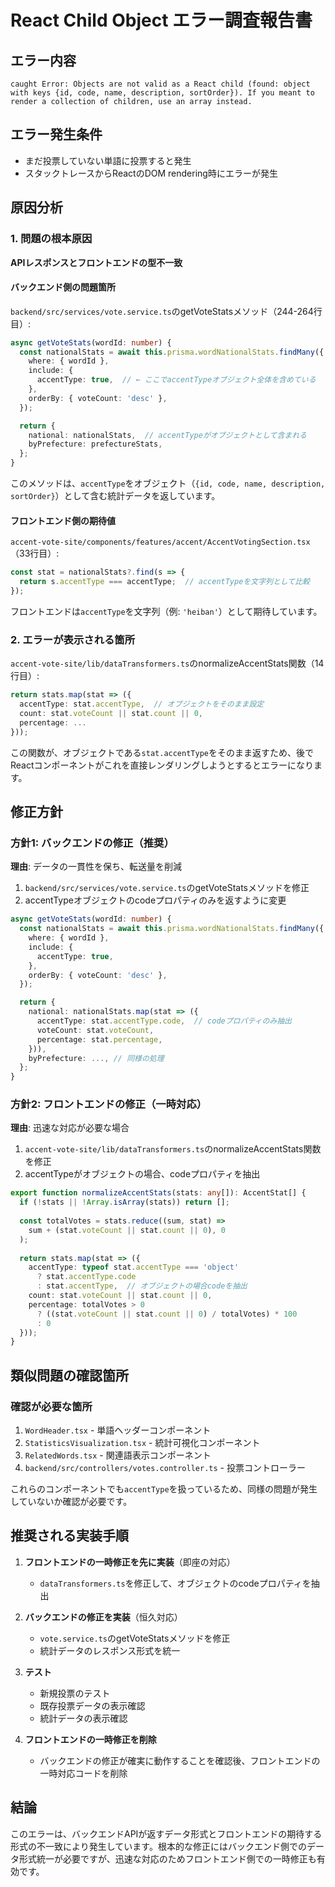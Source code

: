 # React Child Object エラー調査報告書

## エラー内容
```
caught Error: Objects are not valid as a React child (found: object with keys {id, code, name, description, sortOrder}). If you meant to render a collection of children, use an array instead.
```

## エラー発生条件
- まだ投票していない単語に投票すると発生
- スタックトレースからReactのDOM rendering時にエラーが発生

## 原因分析

### 1. 問題の根本原因
**APIレスポンスとフロントエンドの型不一致**

#### バックエンド側の問題箇所
`backend/src/services/vote.service.ts`のgetVoteStatsメソッド（244-264行目）:

```typescript
async getVoteStats(wordId: number) {
  const nationalStats = await this.prisma.wordNationalStats.findMany({
    where: { wordId },
    include: {
      accentType: true,  // ← ここでaccentTypeオブジェクト全体を含めている
    },
    orderBy: { voteCount: 'desc' },
  });

  return {
    national: nationalStats,  // accentTypeがオブジェクトとして含まれる
    byPrefecture: prefectureStats,
  };
}
```

このメソッドは、`accentType`をオブジェクト（`{id, code, name, description, sortOrder}`）として含む統計データを返しています。

#### フロントエンド側の期待値
`accent-vote-site/components/features/accent/AccentVotingSection.tsx`（33行目）:

```typescript
const stat = nationalStats?.find(s => {
  return s.accentType === accentType;  // accentTypeを文字列として比較
});
```

フロントエンドは`accentType`を文字列（例: `'heiban'`）として期待しています。

### 2. エラーが表示される箇所
`accent-vote-site/lib/dataTransformers.ts`のnormalizeAccentStats関数（14行目）:

```typescript
return stats.map(stat => ({
  accentType: stat.accentType,  // オブジェクトをそのまま設定
  count: stat.voteCount || stat.count || 0,
  percentage: ...
}));
```

この関数が、オブジェクトである`stat.accentType`をそのまま返すため、後でReactコンポーネントがこれを直接レンダリングしようとするとエラーになります。

## 修正方針

### 方針1: バックエンドの修正（推奨）
**理由**: データの一貫性を保ち、転送量を削減

1. `backend/src/services/vote.service.ts`のgetVoteStatsメソッドを修正
2. accentTypeオブジェクトのcodeプロパティのみを返すように変更

```typescript
async getVoteStats(wordId: number) {
  const nationalStats = await this.prisma.wordNationalStats.findMany({
    where: { wordId },
    include: {
      accentType: true,
    },
    orderBy: { voteCount: 'desc' },
  });

  return {
    national: nationalStats.map(stat => ({
      accentType: stat.accentType.code,  // codeプロパティのみ抽出
      voteCount: stat.voteCount,
      percentage: stat.percentage,
    })),
    byPrefecture: ..., // 同様の処理
  };
}
```

### 方針2: フロントエンドの修正（一時対応）
**理由**: 迅速な対応が必要な場合

1. `accent-vote-site/lib/dataTransformers.ts`のnormalizeAccentStats関数を修正
2. accentTypeがオブジェクトの場合、codeプロパティを抽出

```typescript
export function normalizeAccentStats(stats: any[]): AccentStat[] {
  if (!stats || !Array.isArray(stats)) return [];
  
  const totalVotes = stats.reduce((sum, stat) => 
    sum + (stat.voteCount || stat.count || 0), 0
  );
  
  return stats.map(stat => ({
    accentType: typeof stat.accentType === 'object' 
      ? stat.accentType.code 
      : stat.accentType,  // オブジェクトの場合codeを抽出
    count: stat.voteCount || stat.count || 0,
    percentage: totalVotes > 0 
      ? ((stat.voteCount || stat.count || 0) / totalVotes) * 100 
      : 0
  }));
}
```

## 類似問題の確認箇所

### 確認が必要な箇所
1. `WordHeader.tsx` - 単語ヘッダーコンポーネント
2. `StatisticsVisualization.tsx` - 統計可視化コンポーネント
3. `RelatedWords.tsx` - 関連語表示コンポーネント
4. `backend/src/controllers/votes.controller.ts` - 投票コントローラー

これらのコンポーネントでも`accentType`を扱っているため、同様の問題が発生していないか確認が必要です。

## 推奨される実装手順

1. **フロントエンドの一時修正を先に実装**（即座の対応）
   - `dataTransformers.ts`を修正して、オブジェクトのcodeプロパティを抽出
   
2. **バックエンドの修正を実装**（恒久対応）
   - `vote.service.ts`のgetVoteStatsメソッドを修正
   - 統計データのレスポンス形式を統一
   
3. **テスト**
   - 新規投票のテスト
   - 既存投票データの表示確認
   - 統計データの表示確認

4. **フロントエンドの一時修正を削除**
   - バックエンドの修正が確実に動作することを確認後、フロントエンドの一時対応コードを削除

## 結論
このエラーは、バックエンドAPIが返すデータ形式とフロントエンドの期待する形式の不一致により発生しています。根本的な修正にはバックエンド側でのデータ形式統一が必要ですが、迅速な対応のためフロントエンド側での一時修正も有効です。